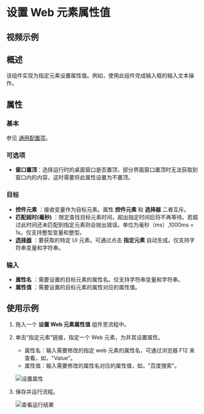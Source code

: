 # 设置 Web 元素属性值

## 视频示例

## 概述

该组件实现为指定元素设置属性值。例如，使用此组件完成输入框的输入文本操作。

## 属性

### 基本

参见 [通用配置项](../Appendix/CommonConfigurationItems.md)。

### 可选项

- **窗口置顶**：选择运行时的桌面窗口是否置顶，部分界面窗口置顶时无法获取到窗口内的内容，这时需要将此属性设置为不置顶。

### 目标

- **控件元素** ：接收变量作为目标元素。属性 **控件元素** 和 **选择器** 二者互斥。
- **匹配超时(毫秒)** ：限定查找目标元素时间，超出指定时间后将不再等待。若超过此时间还未匹配到指定元素则会抛出错误。单位为毫秒（ms）,1000ms = 1s。仅支持整型变量和整型。
- **[选择器](../Appendix/Selector.md?_v=v2020.4)** ：要获取的特定 UI 元素。可通过点击 **指定元素** 自动生成。仅支持字符串变量和字符串。

### 输入

- **属性名** ：需要设置的目标元素的属性名。仅支持字符串变量和字符串。
- **属性值** ：需要设置的目标元素的属性对应的属性值。

## 使用示例

1. 拖入一个 **设置 Web 元素属性值** 组件至流程中。
2. 单击“指定元素”链接，指定一个 Web 元素，为并其设置属性。

    - 属性名：输入需要修改的指定 web 元素的属性名，可通过浏览器 F12 来查看，如，"Value"。
    - 属性值：输入需要修改的属性名对应的属性值，如，"百度搜索"。

    ![设置属性](https://docimages.blob.core.chinacloudapi.cn/images/Activities/setwebelement20210225.png)

3. 保存并运行流程。

    ![查看运行结果](https://docimages.blob.core.chinacloudapi.cn/images/Activities/setwebelementresult20210225.png)
